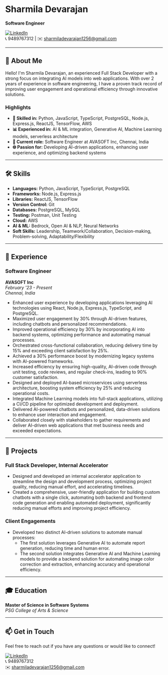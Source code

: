 # Sharmila Devarajan

**Software Engineer**

[![LinkedIn](https://img.shields.io/badge/LinkedIn-0077B5?style=flat&logo=linkedin&logoColor=white)](https://www.linkedin.com/in/sharmila-devarajan/)  
📞 9489767312 | ✉️ sharmiladevarajan1256@gmail.com

---

## 👋 About Me

Hello! I'm Sharmila Devarajan, an experienced Full Stack Developer with a strong focus on integrating AI models into web applications. With over 2 years of experience in software engineering, I have a proven track record of improving user engagement and operational efficiency through innovative solutions.

### Highlights
- **🔧 Skilled in:** Python, JavaScript, TypeScript, PostgreSQL, Node.js, Express.js, ReactJS, TensorFlow, AWS
- **📊 Experienced in:** AI & ML integration, Generative AI, Machine Learning models, serverless architecture
- **💼 Current role:** Software Engineer at AVASOFT Inc, Chennai, India
- **🌐 Passion for:** Developing AI-driven applications, enhancing user experience, and optimizing backend systems

---

## 🛠️ Skills

- **Languages:** Python, JavaScript, TypeScript, PostgreSQL
- **Frameworks:** Node.js, Express.js
- **Libraries:** ReactJS, TensorFlow
- **Version Control:** Git
- **Databases:** PostgreSQL, MySQL
- **Testing:** Postman, Unit Testing
- **Cloud:** AWS
- **AI & ML:** Bedrock, Open AI & NLP, Neural Networks
- **Soft Skills:** Leadership, Teamwork/Collaboration, Decision-making, Problem-solving, Adaptability/Flexibility

---

## 💼 Experience

### Software Engineer
**AVASOFT Inc**  
_February '23 - Present_  
_Chennai, India_

- Enhanced user experience by developing applications leveraging AI technologies using React, Node.js, Express.js, TypeScript, and PostgreSQL.
- Maximized user engagement by 30% through AI-driven features, including chatbots and personalized recommendations.
- Improved operational efficiency by 30% by incorporating AI into backend systems, optimizing performance and automating manual processes.
- Orchestrated cross-functional collaboration, reducing delivery time by 15% and exceeding client satisfaction by 25%.
- Achieved a 30% performance boost by modernizing legacy systems with AI-powered frameworks.
- Increased efficiency by ensuring high-quality, AI-driven code through unit testing, code reviews, and regular check-ins, leading to 90% customer satisfaction.
- Designed and deployed AI-based microservices using serverless architecture, boosting system efficiency by 25% and reducing operational costs.
- Integrated Machine Learning models into full-stack applications, utilizing a CI/CD pipeline for optimized development and deployment.
- Delivered AI-powered chatbots and personalized, data-driven solutions to enhance user interaction and engagement.
- Collaborated closely with stakeholders to gather requirements and deliver AI-driven web applications that met business needs and exceeded expectations.

---

## 🌟 Projects

### Full Stack Developer, Internal Accelerator
- Designed and developed an internal accelerator application to streamline the design and development process, optimizing project quality, reducing manual effort, and accelerating timelines.
- Created a comprehensive, user-friendly application for building custom chatbots with a single click, automating both backend and frontend code generation and enabling automated deployment, significantly reducing manual efforts and improving project efficiency.

### Client Engagements
- Developed two distinct AI-driven solutions to automate manual processes:
  - The first solution leverages Generative AI to automate report generation, reducing time and human error.
  - The second solution integrates Generative AI and Machine Learning models to provide a backend solution for automating image color correction and extraction, enhancing accuracy and operational efficiency.

---

## 🎓 Education

**Master of Science in Software Systems**  
_PSG College of Arts & Science_

---

## 📫 Get in Touch

Feel free to reach out if you have any questions or would like to connect!

[![LinkedIn](https://img.shields.io/badge/LinkedIn-0077B5?style=flat&logo=linkedin&logoColor=white)](https://www.linkedin.com/in/sharmila-devarajan/)  
📞 9489767312  
✉️ sharmiladevarajan1256@gmail.com

